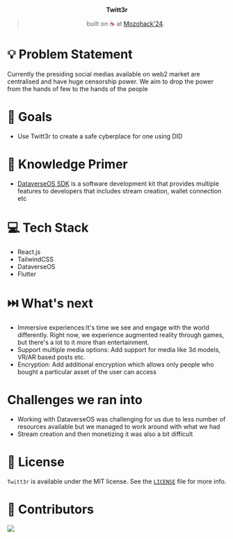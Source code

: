 
<br>
<p align="center">
<b>Twitt3r
<br></b>
</p>
<blockquote align="center">built on <span style="color: #8b0000;">☕</span> at <a href="https://ethforall.devfolio.co/">Mozohack'24</a>.</blockquote>

# 💡 **Problem Statement**

Currently the presiding social medias available on web2 market are centralised and have huge censorship power. We aim to drop the power from the hands of few to the hands of the people

# 💪 Goals

- Use Twitt3r to create a safe cyberplace for one using DID

# 🧠 Knowledge Primer

- [DataverseOS SDK](https://gitbook.dataverse-os.com/) is a software development kit that provides multiple features to developers that includes stream creation, wallet connection etc

# 💻 Tech Stack

- React.js
- TailwindCSS
- DataverseOS
- Flutter 

# ⏭️ What's next

- Immersive experiences:It's time we see and engage with the world differently. Right now, we experience augmented reality through games, but there's a lot to it more than entertainment.
- Support multiple media options: Add support for media like 3d models, VR/AR based posts etc.
- Encryption: Add additional encryption which allows only people who bought a particular asset of the user can access 

#   Challenges we ran into

- Working with DataverseOS was challenging for us due to less number of resources available but we managed to work around with what we had
- Stream creation and then monetizing it was also a bit difficult

# 📜 License

`Twitt3r` is available under the MIT license. See the [`LICENSE`](https://opensource.org/license/mit/) file for more info.

# 🤝 Contributors
<a href="https://github.com/M3hulD/Twitt3r/graphs/contributors">
  <img src="https://contrib.rocks/image?repo=M3hulD/Twitt3r" />
</a>
